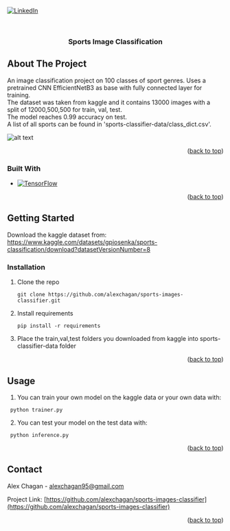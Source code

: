 

[![LinkedIn][linkedin-shield]][linkedin-url]

<!-- PROJECT LOGO -->
<br />
<div align="center">
 
  <h3 align="center">Sports Image Classification</h3>
 
</div>



<!-- ABOUT THE PROJECT -->
## About The Project
An image classification project on 100 classes of sport genres. Uses a pretrained CNN EfficientNetB3 as base with fully connected layer for training. <br />
The dataset was taken from kaggle and it contains 13000 images with a split of 12000,500,500 for train, val, test. <br />
The model reaches 0.99 accuracy on test. <br />
A list of all sports can be found in 'sports-classifier-data/class_dict.csv'.


![alt text](https://i.ibb.co/kxW0jcy/results-13-0.png)

<p align="right">(<a href="#readme-top">back to top</a>)</p>



### Built With

* [![TensorFlow][TensorFlow.js]][TensorFlow-url]

<p align="right">(<a href="#readme-top">back to top</a>)</p>



<!-- GETTING STARTED -->
## Getting Started

Download the kaggle dataset from: https://www.kaggle.com/datasets/gpiosenka/sports-classification/download?datasetVersionNumber=8 
 

### Installation


1. Clone the repo
   ```
   git clone https://github.com/alexchagan/sports-images-classifier.git
   ```
2. Install requirements
   ```
   pip install -r requirements
   ```
3. Place the train,val,test folders you downloaded from kaggle into sports-classifier-data folder 

<p align="right">(<a href="#readme-top">back to top</a>)</p>



<!-- USAGE EXAMPLES -->
## Usage

1. You can train your own model on the kaggle data or your own data with:
  ```
   python trainer.py
  ```

2. You can test your model on the test data with:
  ```
   python inference.py
  ```

<p align="right">(<a href="#readme-top">back to top</a>)</p>

<!-- CONTACT -->
## Contact

Alex Chagan  - alexchagan95@gmail.com

Project Link: [https://github.com/alexchagan/sports-images-classifier](https://github.com/alexchagan/sports-images-classifier)

<p align="right">(<a href="#readme-top">back to top</a>)</p>

<!-- MARKDOWN LINKS & IMAGES -->
<!-- https://www.markdownguide.org/basic-syntax/#reference-style-links -->
[linkedin-shield]: https://img.shields.io/badge/-LinkedIn-black.svg?style=for-the-badge&logo=linkedin&colorB=555
[linkedin-url]: https://www.linkedin.com/in/alex-chagan-a243221b6/
[TensorFlow-url]: https://www.tensorflow.org/
[TensorFlow.js]: https://img.shields.io/badge/-TensorFlow-orange

